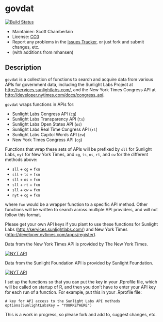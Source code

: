govdat
======



[![Build Status](https://api.travis-ci.org/rOpenGov/govdat.png)](https://travis-ci.org/rOpenGov/govdat)

+ Maintainer: Scott Chamberlain
+ License: [CC0](http://creativecommons.org/publicdomain/zero/1.0/)
+ Report any problems in the [Issues Tracker](https://github.com/SChamberlain/govdat/issues), or just fork and submit changes, etc.
+ (with additions from mhansen)

Description
------------
`govdat` is a collection of functions to search and acquire data from various APIs for government data, including the Sunlight Labs Project at http://services.sunlightlabs.com/, and the New York Times Congress API at http://developer.nytimes.com/docs/congress_api.

`govdat` wraps functions in APIs for:

 * Sunlight Labs Congress API (`cg`)
 * Sunlight Labs Transparency API (`ts`)
 * Sunlight Labs Open States API (`os`)
 * Sunlight Labs Real Time Congress API (`rt`) 
 * Sunlight Labs Capitol Words API (`cw`)
 * New York Times Congress API (`cg`)

Functions that wrap these sets of APIs will be prefixed by `sll` for Sunlight Labs, `nyt` for New York Times, and `cg`, `ts`, `os`, `rt`, and `cw` for the different methods above:

 * `sll` + `cg` + `fxn` 
 * `sll` + `ts` + `fxn` 
 * `sll` + `os` + `fxn` 
 * `sll` + `rt` + `fxn` 
 * `sll` + `cw` + `fxn`
 * `nyt` + `cg` + `fxn`

where `fxn` would be a wrapper function to a specific API method.  Other functions will be written to search across multiple API providers, and will not follow this format. 

Please get your own API keys if you plant to use these functions for Sunlight Labs (http://services.sunlightlabs.com/) and New York Times (http://developer.nytimes.com/apps/register).

Data from the New York Times API is provided by The New York Times.

<a border="0" href="http://developer.nytimes.com" ><img src="http://graphics8.nytimes.com/packages/images/developer/logos/poweredby_nytimes_200b.png" alt="NYT API" /></a>

Data from the Sunlight Foundation API is provided by Sunlight Foundation.

<a border="0" href="http://services.sunlightlabs.com/" ><img src="http://www.altweeklies.com/imager/b/main/5866471/f291/SunlightFoundationLogo_500wide.gif" alt="NYT API" /></a>

I set up the functions so that you can put the key in your .Rprofile file, which will be called on startup of R, and then you don't have to enter your API key for each run of a function. For example, put this in your .Rprofile file:

	# key for API access to the Sunlight Labs API methods
	options(SunlightLabsKey = "YOURKEYHERE")


This is a work in progress, so please fork and add to, suggest changes, etc. 
